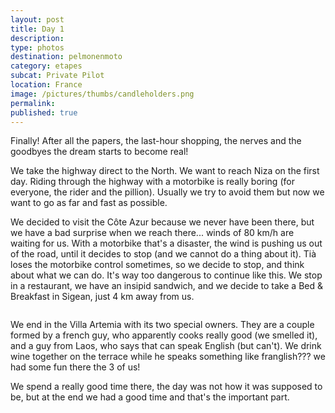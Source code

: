 ```yaml
---
layout: post
title: Day 1
description: 
type: photos
destination: pelmonenmoto
category: etapes
subcat: Private Pilot
location: France
image: /pictures/thumbs/candleholders.png
permalink: 
published: true
---
```


Finally! After all the papers, the last-hour shopping, the nerves and the goodbyes the dream starts to become real!

We take the highway direct to the North. We want to reach Niza on the first day. Riding through the highway with a motorbike is really boring (for everyone, the rider and the pillion). Usually we try to avoid them but now we want to go as far and fast as possible.

We decided to visit the Côte Azur because we never have been there, but we have a bad surprise when we reach there... winds of 80 km/h are waiting for us. With a motorbike that's a disaster, the wind is pushing us out of the road, until it decides to stop (and we cannot do a thing about it). Tià loses the motorbike control sometimes, so we decide to stop, and think about what we can do. It's way too dangerous to continue like this. We stop in a restaurant, we have an insipid sandwich, and we decide to take a Bed & Breakfast in Sigean, just 4 km away from us.

<p><a
href="https://photos.google.com/share/AF1QipOgKouQJhcddJKbZxIk66zHMPoIhYdfbpJCkxhBfHZRVvZDFMvjBBw9PAXl8f7cXw/photo/AF1QipOrpAvuvdQHQ_zTew1nkGp7nJ8ZG7BjvFazlKtB?key=OGQxa0JPMXJicVk4dUxwM3VOaUNLOFI0djExYk1B"> 
<img src="https://photos.google.com/share/AF1QipOgKouQJhcddJKbZxIk66zHMPoIhYdfbpJCkxhBfHZRVvZDFMvjBBw9PAXl8f7cXw/photo/AF1QipOrpAvuvdQHQ_zTew1nkGp7nJ8ZG7BjvFazlKtB?key=OGQxa0JPMXJicVk4dUxwM3VOaUNLOFI0djExYk1B" alt=""></a></p>

We end in the Villa Artemia with its two special owners. They are a couple formed by a french guy, who apparently cooks really good (we smelled it), and a guy from Laos, who says that can speak English (but can't). We drink wine together on the terrace while he speaks something like franglish??? we had some fun there the 3 of us!

We spend a really good time there, the day was not how it was supposed to be, but at the end we had a good time and that's the important part.


